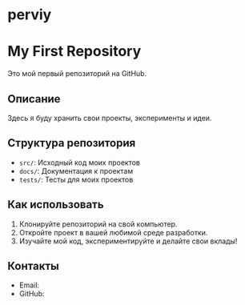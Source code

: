 # perviy

# My First Repository

Это мой первый репозиторий на GitHub.

## Описание

Здесь я буду хранить свои проекты, эксперименты и идеи.

## Структура репозитория

- `src/`: Исходный код моих проектов
- `docs/`: Документация к проектам
- `tests/`: Тесты для моих проектов

## Как использовать

1. Клонируйте репозиторий на свой компьютер.
2. Откройте проект в вашей любимой среде разработки.
3. Изучайте мой код, экспериментируйте и делайте свои вклады!

## Контакты

- Email: 
- GitHub: 

